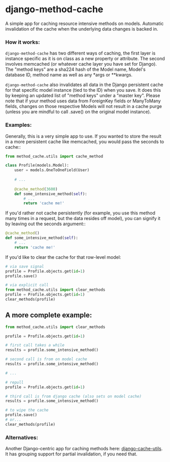 # django-method-cache

A simple app for caching resource intensive methods on models. Automatic invalidation of the cache when the underlying data changes is backed in.


### How it works:

`django-method-cache` has two different ways of caching, the first layer is instance specific as it is on class as a new property or attribute. The second involves memcached (or whatever cache layer you have set for Django). The "method keys" are a sha224 hash of the Model name, Model's database ID, method name as well as any \*args or \*\*kwargs.

`django-method-cache` also invalidates all data in the Django persistent cache for that specific model instance (tied to the ID) when you save. It does this by keeping an updated list of "method keys" under a "master key". Please note that if your method uses data from ForeignKey fields or ManyToMany fields, changes on those respective Models will not result in a cache purge (unless you are mindful to call .save() on the original model instance).


### Examples:

Generally, this is a very simple app to use. If you wanted to store the result in a more persistent cache like memcached, you would pass the seconds to cache::

```python
from method_cache.utils import cache_method

class Profile(models.Model):
    user = models.OneToOneField(User)
    
    # ...
    
    @cache_method(3600)
    def some_intensive_method(self):
        # ...
        return 'cache me!'
```

If you'd rather not cache persistently (for example, you use this method many times in a request, but the data resides off model), you can signify it by leaving out the seconds argument::

```python
@cache_method()
def some_intensive_method(self):
    # ...
    return 'cache me!'
```


If you'd like to clear the cache for that row-level model:

```python
# via save signal
profile = Profile.objects.get(id=1)
profile.save() 

# via explicit call
from method_cache.utils import clear_methods
profile = Profile.objects.get(id=1)
clear_methods(profile) 
```


## A more complete example:

```python
from method_cache.utils import clear_methods

profile = Profile.objects.get(id=1)

# first call takes a while
results = profile.some_intensive_method()

# second call is from on model cache
results = profile.some_intensive_method()

# ...

# repull
profile = Profile.objects.get(id=1)

# third call is from django cache (also sets on model cache)
results = profile.some_intensive_method()

# to wipe the cache
profile.save()
# or...
clear_methods(profile)
```

### Alternatives:

Another Django-centric app for caching methods here: [django-cache-utils](https://bitbucket.org/kmike/django-cache-utils/). It has grouping support for partial invalidation, if you need that.